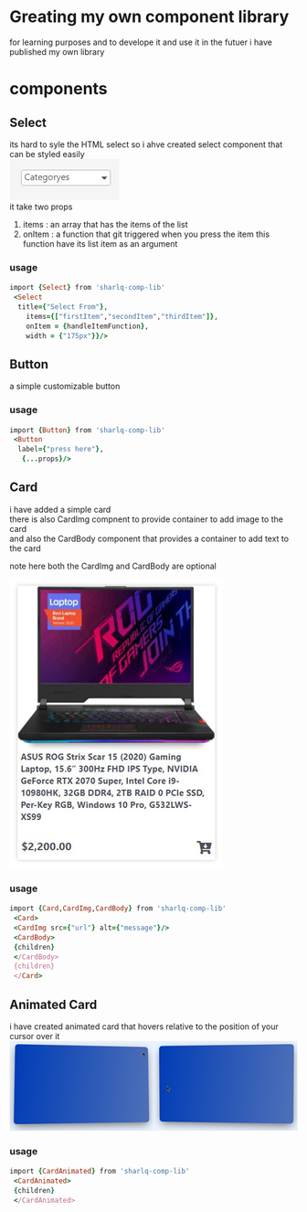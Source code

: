 # Greating my own component library
  
  for learning purposes and to develope it and use it in the futuer i have published my own library  
  


# components
## Select  
  
its hard to syle the HTML select so i ahve created select component that can be styled easily    
  ![Select](./resources/Select.JPG)  
  it take two props  
1. items : an array that has the items of the list
1. onItem : a function that git triggered when you press the item this function have its list item as an argument

### usage
```ruby
import {Select} from 'sharlq-comp-lib'
 <Select
  title={"Select From"},
    items={["firstItem","secondItem","thirdItem"]},
    onItem = {handleItemFunction},
    width = {"175px"}}/>

```

  

## Button
a simple customizable button
  
  ### usage
```ruby
import {Button} from 'sharlq-comp-lib'
 <Button
  label={"press here"},
   {...props}/>

```
## Card
i have added a simple card   
there is also CardImg compnent to provide container to add image to the card  
and also the CardBody component that provides a container to add text to the card  

  
note here both the CardImg and CardBody are optional
  
  ![Card](./resources/Card.JPG)

  ### usage
```ruby
import {Card,CardImg,CardBody} from 'sharlq-comp-lib'
 <Card>
 <CardImg src={"url"} alt={"message"}/>
 <CardBody>
 {children}
 </CardBody>
 {children}
 </Card>

```

## Animated Card

i have created animated card that hovers relative to the position of your cursor over it  
  ![Animated Card](./resources/cardAnimated.jpg)


### usage
```ruby
import {CardAnimated} from 'sharlq-comp-lib'
 <CardAnimated>
 {children}
 </CardAnimated>

```